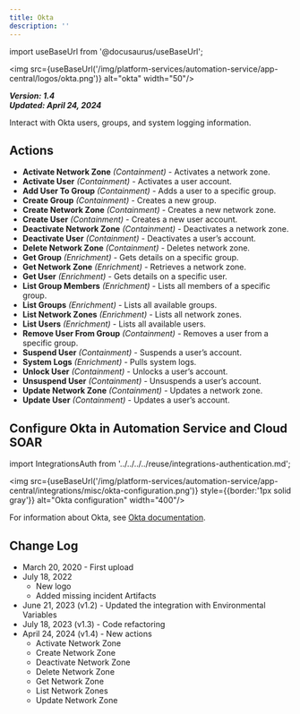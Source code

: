 ```yaml
---
title: Okta
description: ''
---
```


import useBaseUrl from '@docusaurus/useBaseUrl';

<img src={useBaseUrl('/img/platform-services/automation-service/app-central/logos/okta.png')} alt="okta" width="50"/>

***Version: 1.4  
Updated: April 24, 2024***

Interact with Okta users, groups, and system logging information.

## Actions

* **Activate Network Zone** _(Containment)_ - Activates a network zone.
* **Activate User** _(Containment)_ - Activates a user account.
* **Add User To Group** _(Containment)_ - Adds a user to a specific group.
* **Create Group** _(Containment)_ - Creates a new group.
* **Create Network Zone** _(Containment)_ - Creates a new network zone.
* **Create User** _(Containment)_ - Creates a new user account.
* **Deactivate Network Zone** _(Containment)_ - Deactivates a network zone.
* **Deactivate User** _(Containment)_ - Deactivates a user’s account.
* **Delete Network Zone** _(Containment)_ - Deletes network zone.
* **Get Group** _(Enrichment)_ - Gets details on a specific group.
* **Get Network Zone** _(Enrichment)_ - Retrieves a network zone.
* **Get User** _(Enrichment)_ - Gets details on a specific user.
* **List Group Members** _(Enrichment)_ - Lists all members of a specific group.
* **List Groups** _(Enrichment)_ - Lists all available groups.
* **List Network Zones** _(Enrichment)_ - Lists all network zones.
* **List Users** _(Enrichment)_ - Lists all available users.
* **Remove User From Group** _(Containment)_ - Removes a user from a specific group.
* **Suspend User** _(Containment)_ - Suspends a user’s account.
* **System Logs** _(Enrichment)_ - Pulls system logs.
* **Unlock User** _(Containment)_ - Unlocks a user’s account.
* **Unsuspend User** _(Containment)_ - Unsuspends a user’s account.
* **Update Network Zone** _(Containment)_ - Updates a network zone.
* **Update User** _(Containment)_ - Updates a user’s account.

## Configure Okta in Automation Service and Cloud SOAR

import IntegrationsAuth from '../../../../reuse/integrations-authentication.md';

<IntegrationsAuth/>

<img src={useBaseUrl('/img/platform-services/automation-service/app-central/integrations/misc/okta-configuration.png')} style={{border:'1px solid gray'}} alt="Okta configuration" width="400"/>

For information about Okta, see [Okta documentation](https://help.okta.com/en-us/content/index.htm).

## Change Log

* March 20, 2020 - First upload
* July 18, 2022
    + New logo
    + Added missing incident Artifacts
* June 21, 2023 (v1.2) - Updated the integration with Environmental Variables
* July 18, 2023 (v1.3) - Code refactoring
* April 24, 2024 (v1.4) - New actions
    * Activate Network Zone
    * Create Network Zone
    * Deactivate Network Zone
    * Delete Network Zone
    * Get Network Zone
    * List Network Zones
    * Update Network Zone
